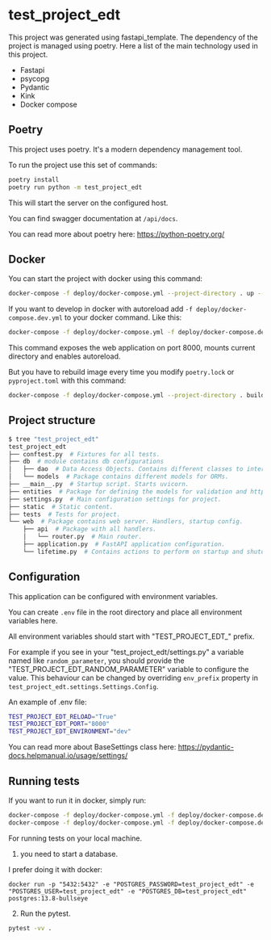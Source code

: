 # test_project_edt

This project was generated using fastapi_template. The dependency of the project is managed using poetry. Here a list of the main technology used in this project.
* Fastapi
* psycopg
* Pydantic
* Kink
* Docker compose


## Poetry

This project uses poetry. It's a modern dependency management
tool.

To run the project use this set of commands:

```bash
poetry install
poetry run python -m test_project_edt
```

This will start the server on the configured host.

You can find swagger documentation at `/api/docs`.

You can read more about poetry here: https://python-poetry.org/

## Docker

You can start the project with docker using this command:

```bash
docker-compose -f deploy/docker-compose.yml --project-directory . up --build
```

If you want to develop in docker with autoreload add `-f deploy/docker-compose.dev.yml` to your docker command.
Like this:

```bash
docker-compose -f deploy/docker-compose.yml -f deploy/docker-compose.dev.yml --project-directory . up --build
```

This command exposes the web application on port 8000, mounts current directory and enables autoreload.

But you have to rebuild image every time you modify `poetry.lock` or `pyproject.toml` with this command:

```bash
docker-compose -f deploy/docker-compose.yml --project-directory . build
```

## Project structure

```bash
$ tree "test_project_edt"
test_project_edt
├── conftest.py  # Fixtures for all tests.
├── db  # module contains db configurations
│   ├── dao  # Data Access Objects. Contains different classes to interact with database.
│   └── models  # Package contains different models for ORMs.
├── __main__.py  # Startup script. Starts uvicorn.
├── entities  # Package for defining the models for validation and http responses
├── settings.py  # Main configuration settings for project.
├── static  # Static content.
├── tests  # Tests for project.
└── web  # Package contains web server. Handlers, startup config.
    ├── api  # Package with all handlers.
    │   └── router.py  # Main router.
    ├── application.py  # FastAPI application configuration.
    └── lifetime.py  # Contains actions to perform on startup and shutdown.
```

## Configuration

This application can be configured with environment variables.

You can create `.env` file in the root directory and place all
environment variables here.

All environment variables should start with "TEST_PROJECT_EDT_" prefix.

For example if you see in your "test_project_edt/settings.py" a variable named like
`random_parameter`, you should provide the "TEST_PROJECT_EDT_RANDOM_PARAMETER"
variable to configure the value. This behaviour can be changed by overriding `env_prefix` property
in `test_project_edt.settings.Settings.Config`.

An example of .env file:
```bash
TEST_PROJECT_EDT_RELOAD="True"
TEST_PROJECT_EDT_PORT="8000"
TEST_PROJECT_EDT_ENVIRONMENT="dev"
```

You can read more about BaseSettings class here: https://pydantic-docs.helpmanual.io/usage/settings/

## Running tests

If you want to run it in docker, simply run:

```bash
docker-compose -f deploy/docker-compose.yml -f deploy/docker-compose.dev.yml --project-directory . run --build --rm api pytest -vv .
docker-compose -f deploy/docker-compose.yml -f deploy/docker-compose.dev.yml --project-directory . down
```

For running tests on your local machine.
1. you need to start a database.

I prefer doing it with docker:
```
docker run -p "5432:5432" -e "POSTGRES_PASSWORD=test_project_edt" -e "POSTGRES_USER=test_project_edt" -e "POSTGRES_DB=test_project_edt" postgres:13.8-bullseye
```


2. Run the pytest.
```bash
pytest -vv .
```
